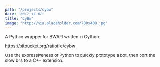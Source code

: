 ```yaml
---
path: "/projects/cybw"
date: "2017-11-07"
title: "CyBw"
image: "http://via.placeholder.com/700x400.jpg"
---
```


A Python wrapper for BWAPI written in Cython.
<!-- end excerpt -->

https://bitbucket.org/ratiotile/cybw

Use the expressiveness of Python to quickly prototype a bot, then port the slow bits to a C++ extension.
